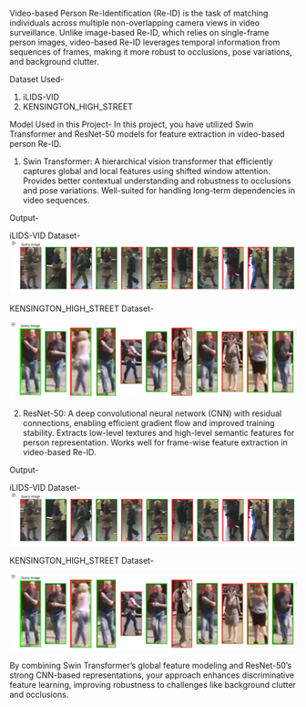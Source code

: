 Video-based Person Re-Identification (Re-ID) is the task of matching individuals across multiple non-overlapping camera views in video surveillance. Unlike image-based Re-ID, which relies on single-frame person images, video-based Re-ID leverages temporal information from sequences of frames, making it more robust to occlusions, pose variations, and background clutter.

Dataset Used-
1. iLIDS-VID
2. KENSINGTON_HIGH_STREET

Model Used in this Project-
In this project, you have utilized Swin Transformer and ResNet-50 models for feature extraction in video-based person Re-ID.

1. Swin Transformer:
 A hierarchical vision transformer that efficiently captures global and local features using shifted window attention.
 Provides better contextual understanding and robustness to occlusions and pose variations.
 Well-suited for handling long-term dependencies in video sequences.


Output-

iLIDS-VID Dataset-
![image alt](https://github.com/Gauravsingh564/Video_Based_Person_Re-ID/blob/main/ILIDS_Dataset.png?raw=true)

KENSINGTON_HIGH_STREET Dataset-

![image alt](https://github.com/Gauravsingh564/Video_Based_Person_Re-ID/blob/main/KENSINGTON_HIGH_STREET.png?raw=true)

2. ResNet-50:
A deep convolutional neural network (CNN) with residual connections, enabling efficient gradient flow and improved training stability.
Extracts low-level textures and high-level semantic features for person representation.
Works well for frame-wise feature extraction in video-based Re-ID.


Output-

iLIDS-VID Dataset-
![image alt](https://github.com/Gauravsingh564/Video_Based_Person_Re-ID/blob/main/ILIDS_Dataset.png?raw=true)

KENSINGTON_HIGH_STREET Dataset-

![image alt](https://github.com/Gauravsingh564/Video_Based_Person_Re-ID/blob/main/KENSINGTON_HIGH_STREET.png?raw=true)

By combining Swin Transformer’s global feature modeling and ResNet-50’s strong CNN-based representations, your approach enhances discriminative feature learning, improving robustness to challenges like background clutter and occlusions.




